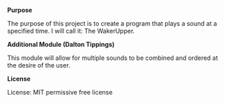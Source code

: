 **Purpose**

The purpose of this project is to create a program that plays a sound at a specified time. I will call it: The WakerUpper.

**Additional Module (Dalton Tippings)**
 
This module will allow for multiple sounds to be combined and ordered at the desire of the user.

**License**

License: MIT permissive free license
